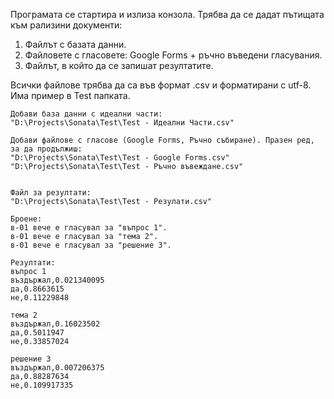 Програмата се стартира и излиза конзола. Трябва да се дадат пътищата към рализини документи:
  1. Файлът с базата данни.
  2. Файловете с гласовете: Google Forms + ръчно въведени гласувания.
  3. Файлът, в който да се запишат резултатите.

Всички файлове трябва да са във формат .csv и форматирани с utf-8.
Има пример в Test папката.


```
Добави база данни с идеални части:
"D:\Projects\Sonata\Test\Test - Идеални Части.csv"

Добави файлове с гласове (Google Forms, Ръчно събиране). Празен ред, за да продължиш:
"D:\Projects\Sonata\Test\Test - Google Forms.csv"
"D:\Projects\Sonata\Test\Test - Ръчно въвеждане.csv"


Файл за резултати:
"D:\Projects\Sonata\Test\Test - Резулати.csv"

Броене:
в-01 вече е гласувал за "въпрос 1".
в-01 вече е гласувал за "тема 2".
в-01 вече е гласувал за "решение 3".

Резултати:
въпрос 1
въздържал,0.021340095
да,0.8663615
не,0.11229848

тема 2
въздържал,0.16023502
да,0.5011947
не,0.33857024

решение 3
въздържал,0.007206375
да,0.88287634
не,0.109917335
```

